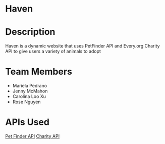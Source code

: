 # Haven

# Description

Haven is a dynamic website that uses PetFinder API and Every.org Charity API to give users a variety of animals to adopt

# Team Members

- Mariela Pedrano
- Jenny McMahon
- Carolina Loo Xu
- Rose Nguyen

# APIs Used

[Pet Finder API](https://www.petfinder.com/developers/)
[Charity API](https://docs.every.org/docs/endpoints/nonprofit-search)
